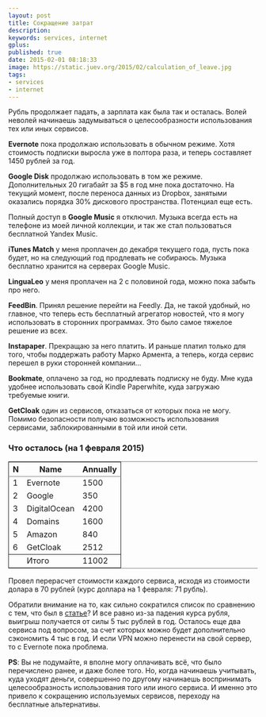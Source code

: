 ```yaml
---
layout: post
title: Сокращение затрат
description:
keywords: services, internet
gplus:
published: true
date: 2015-02-01 08:18:33
image: https://static.juev.org/2015/02/calculation_of_leave.jpg
tags:
- services
- internet
---
```


Рубль продолжает падать, а зарплата как была так и осталась. Волей неволей начинаешь задумываться о целесообразности использования тех или иных сервисов.

**Evernote** пока продолжаю использовать в обычном режиме. Хотя стоимость подписки  выросла уже в полтора раза, и теперь составляет 1450 рублей за год.

**Google Disk** продолжаю использовать в том же режиме. Дополнительных 20 гигабайт за $5 в год мне пока достаточно. На текущий момент, после переноса данных из Dropbox, занятыми оказались порядка 30% дискового пространства. Потенциал еще есть.

Полный доступ в **Google Music** я отключил. Музыка всегда есть на телефоне из моей личной коллекции, и так же стал пользоваться бесплатной Yandex Music.

**iTunes Match** у меня проплачен до декабря текущего года, пусть пока будет, но на следующий год продлевать не собираюсь. Музыка бесплатно хранится на серверах Google Music.

**LinguaLeo** у меня проплачен на 2 с половиной года, можно пока забыть про него.

**FeedBin**. Принял решение перейти на Feedly. Да, не такой удобный, но главное, что теперь есть бесплатный агрегатор новостей, что я могу использовать в сторонних программах. Это было самое тяжелое решение из всех.

**Instapaper**. Прекращаю за него платить. И раньше платил только для того, чтобы поддержать работу Марко Армента, а теперь, когда сервис перешел в руки сторонней компании…

**Bookmate**, оплачено за год, но продлевать подписку не буду. Мне куда удобнее использовать свой Kindle Paperwhite, куда загружаю требуемые книги.

**GetCloak** один из сервисов, отказаться от которых пока не могу. Помимо безопасности получаю возможность использования сервисами, заблокированными в той или иной сети.

### Что осталось (на 1 февраля 2015)<a id="sec-1-0-1" name="sec-1-0-1"></a>

<table border="2" cellspacing="0" cellpadding="6" rules="groups" frame="hsides">


<colgroup>
<col  class="right" />

<col  class="left" />

<col  class="right" />
</colgroup>
<thead>
<tr>
<th scope="col" class="right">N</th>
<th scope="col" class="left">Name</th>
<th scope="col" class="right">Annually</th>
</tr>
</thead>

<tbody>
<tr>
<td class="right">1</td>
<td class="left">Evernote</td>
<td class="right">1500</td>
</tr>


<tr>
<td class="right">2</td>
<td class="left">Google</td>
<td class="right">350</td>
</tr>


<tr>
<td class="right">3</td>
<td class="left">DigitalOcean</td>
<td class="right">4200</td>
</tr>


<tr>
<td class="right">4</td>
<td class="left">Domains</td>
<td class="right">1600</td>
</tr>


<tr>
<td class="right">5</td>
<td class="left">Amazon</td>
<td class="right">840</td>
</tr>


<tr>
<td class="right">6</td>
<td class="left">GetCloak</td>
<td class="right">2512</td>
</tr>
</tbody>

<tbody>
<tr>
<td class="right">&#xa0;</td>
<td class="left">Итого</td>
<td class="right">11002</td>
</tr>
</tbody>
</table>

Провел перерасчет стоимости каждого сервиса, исходя из стоимости долара в 70 рублей (курс доллара на 1 февраля: 71 рубль).

Обратили внимание на то, как сильно сократился список по сравнению с тем, что был в [статье](/2014/12/28/paid/)? И все равно из-за падения курса рубля, выигрыш получается от силы 5 тыс рублей в год. Осталось еще два сервиса под вопросом, за счет которых можно будет дополнительно сэкономить 4 тыс в год. И если VPN можно перенести на свой сервер, то с Evernote пока проблема.

**PS**: Вы не подумайте, я вполне могу оплачивать всё, что было перечислено ранее, и даже более того. Но, когда начинаешь учитывать, куда уходят деньги, совершенно по другому начинаешь воспринимать целесообразность использования того или иного сервиса. И именно это привело к сокращению используемых сервисов, переходу на бесплатные альтернативы.
